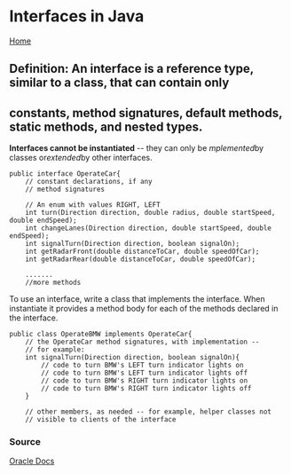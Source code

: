 # Interfaces in Java
[Home](../Readme.md)
## Definition:  An interface is a reference type, similar to a class, that can contain only 
## constants, method signatures, default methods, static methods, and nested types. 
**Interfaces cannot be instantiated** -- they can only be *mplemented*by classes or*extended*by other interfaces. 

```
public interface OperateCar{
    // constant declarations, if any
    // method signatures
    
    // An enum with values RIGHT, LEFT
    int turn(Direction direction, double radius, double startSpeed, double endSpeed);
    int changeLanes(Direction direction, double startSpeed, double endSpeed);
    int signalTurn(Direction direction, boolean signalOn);
    int getRadarFront(double distanceToCar, double speedOfCar);
    int getRadarRear(double distanceToCar, double speedOfCar);
    
    .......
    //more methods
```

To use an interface, write a class that implements the interface. When instantiate it provides a 
method body for each of the methods declared in the interface.

```
public class OperateBMW implements OperateCar{
    // the OperateCar method signatures, with implementation -- 
    // for example:
    int signalTurn(Direction direction, boolean signalOn){
        // code to turn BMW's LEFT turn indicator lights on 
        // code to turn BMW's LEFT turn indicator lights off 
        // code to turn BMW's RIGHT turn indicator lights on 
        // code to turn BMW's RIGHT turn indicator lights off
    }
    
    // other members, as needed -- for example, helper classes not 
    // visible to clients of the interface 
```
### Source
[Oracle Docs](https://docs.oracle.com/javase/tutorial/java/IandI/createinterface.html)



